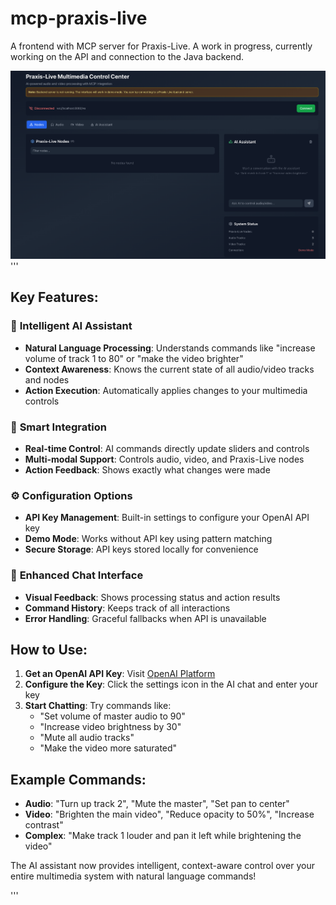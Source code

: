 # mcp-praxis-live
A frontend with MCP server for Praxis-Live. A work in progress, currently working on the API and connection to the Java backend.

![title](./screenshot.png)
'''

<h2>Key Features:</h2>
<h3>🤖 <strong>Intelligent AI Assistant</strong></h3>
<ul>
<li><strong>Natural Language Processing</strong>: Understands commands like "increase volume of track 1 to 80" or "make the video brighter"</li>
<li><strong>Context Awareness</strong>: Knows the current state of all audio/video tracks and nodes</li>
<li><strong>Action Execution</strong>: Automatically applies changes to your multimedia controls</li>
</ul>
<h3>🔧 <strong>Smart Integration</strong></h3>
<ul>
<li><strong>Real-time Control</strong>: AI commands directly update sliders and controls</li>
<li><strong>Multi-modal Support</strong>: Controls audio, video, and Praxis-Live nodes</li>
<li><strong>Action Feedback</strong>: Shows exactly what changes were made</li>
</ul>
<h3>⚙️ <strong>Configuration Options</strong></h3>
<ul>
<li><strong>API Key Management</strong>: Built-in settings to configure your OpenAI API key</li>
<li><strong>Demo Mode</strong>: Works without API key using pattern matching</li>
<li><strong>Secure Storage</strong>: API keys stored locally for convenience</li>
</ul>
<h3>💬 <strong>Enhanced Chat Interface</strong></h3>
<ul>
<li><strong>Visual Feedback</strong>: Shows processing status and action results</li>
<li><strong>Command History</strong>: Keeps track of all interactions</li>
<li><strong>Error Handling</strong>: Graceful fallbacks when API is unavailable</li>
</ul>
<h2>How to Use:</h2>
<ol>
<li><strong>Get an OpenAI API Key</strong>: Visit <a href="https://platform.openai.com/api-keys" target="_blank">OpenAI Platform</a></li>
<li><strong>Configure the Key</strong>: Click the settings icon in the AI chat and enter your key</li>
<li><strong>Start Chatting</strong>: Try commands like:
<ul>
<li>"Set volume of master audio to 90"</li>
<li>"Increase video brightness by 30"</li>
<li>"Mute all audio tracks"</li>
<li>"Make the video more saturated"</li>
</ul>
</li>
</ol>
<h2>Example Commands:</h2>
<ul>
<li><strong>Audio</strong>: "Turn up track 2", "Mute the master", "Set pan to center"</li>
<li><strong>Video</strong>: "Brighten the main video", "Reduce opacity to 50%", "Increase contrast"</li>
<li><strong>Complex</strong>: "Make track 1 louder and pan it left while brightening the video"</li>
</ul>
<p>The AI assistant now provides intelligent, context-aware control over your entire multimedia system with natural language commands!</p></div>
'''
